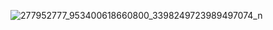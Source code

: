 ![277952777_953400618660800_3398249723989497074_n](https://github.com/user-attachments/assets/de94d44f-304c-4694-8da2-1f0a929b9ddc)
